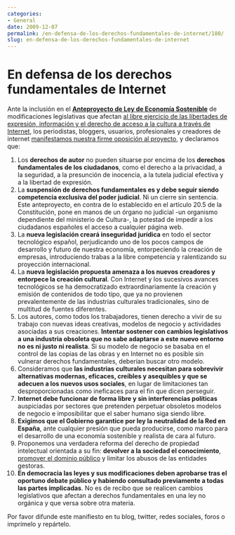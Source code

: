 ```yaml
---
categories:
- General
date: 2009-12-07
permalink: /en-defensa-de-los-derechos-fundamentales-de-internet/180/
slug: en-defensa-de-los-derechos-fundamentales-de-internet
---
```


# En defensa de los derechos fundamentales de Internet

Ante la inclusión en el [**Anteproyecto de Ley de Economía Sostenible**](http://www.meh.es/es-ES/Prensa/En%20Portada/2009/Paginas/anteproyectodeLeydEconomiaSostenible.aspx) de modificaciones legislativas que afectan [al libre ejercicio de las libertades de expresión, información y el derecho de acceso a la cultura a través de Internet](http://www.rtve.es/noticias/20091201/cultura-podra-cerrar-las-webs-descarga-sin-necesidad-autorizacion-judicial/303790.shtml), los periodistas, bloggers, usuarios, profesionales y creadores de internet [manifestamos nuestra firme oposición al proyecto](http://www.rtve.es/noticias/20091202/red-se-une-contra-cierre-paginas-descargas-sin-autorizacion-judicial/303937.shtml), y declaramos que:

1. Los **derechos de autor** no pueden situarse por encima de los **derechos fundamentales de los ciudadanos**, como el derecho a la privacidad, a la seguridad, a la presunción de inocencia, a la tutela judicial efectiva y a la libertad de expresión.
2. La **suspensión de derechos fundamentales es y debe seguir siendo competencia exclusiva del poder judicial**. Ni un cierre sin sentencia. Este anteproyecto, en contra de lo establecido en el artículo 20.5 de la Constitución, pone en manos de un órgano no judicial -un organismo dependiente del ministerio de Cultura-, la potestad de impedir a los ciudadanos españoles el acceso a cualquier página web.
3. La **nueva legislación creará inseguridad jurídica** en todo el sector tecnológico español, perjudicando uno de los pocos campos de desarrollo y futuro de nuestra economía, entorpeciendo la creación de empresas, introduciendo trabas a la libre competencia y ralentizando su proyección internacional.
4. La **nueva legislación propuesta amenaza a los nuevos creadores y entorpece la creación cultural**. Con Internet y los sucesivos avances tecnológicos se ha democratizado extraordinariamente la creación y emisión de contenidos de todo tipo, que ya no provienen prevalentemente de las industrias culturales tradicionales, sino de multitud de fuentes diferentes.
5. Los autores, como todos los trabajadores, tienen derecho a vivir de su trabajo con nuevas ideas creativas, modelos de negocio y actividades asociadas a sus creaciones. **Intentar sostener con cambios legislativos a una industria obsoleta que no sabe adaptarse a este nuevo entorno no es ni justo ni realista**. Si su modelo de negocio se basaba en el control de las copias de las obras y en Internet no es posible sin vulnerar derechos fundamentales, deberían buscar otro modelo.
6. Consideramos que **las industrias culturales necesitan para sobrevivir alternativas modernas, eficaces, creíbles y asequibles y que se adecuen a los nuevos usos sociales**, en lugar de limitaciones tan desproporcionadas como ineficaces para el fin que dicen perseguir.
7. **Internet debe funcionar de forma libre y sin interferencias políticas** auspiciadas por sectores que pretenden perpetuar obsoletos modelos de negocio e imposibilitar que el saber humano siga siendo libre.
8. **Exigimos que el Gobierno garantice por ley la neutralidad de la Red en España**, ante cualquier presión que pueda producirse, como marco para el desarrollo de una economía sostenible y realista de cara al futuro.
9. Proponemos una verdadera reforma del derecho de propiedad intelectual orientada a su fin: **devolver a la sociedad el conocimiento**, [promover el dominio público](http://lasindias.net/indianopedia/devolucionismo) y limitar los abusos de las entidades gestoras.
10. **En democracia las leyes y sus modificaciones deben aprobarse tras el oportuno debate público y habiendo consultado previamente a todas las partes implicadas**. No es de recibo que se realicen cambios legislativos que afectan a derechos fundamentales en una ley no orgánica y que versa sobre otra materia.

Por favor difunde este manifiesto en tu blog, twitter, redes sociales, foros o imprímelo y repártelo.